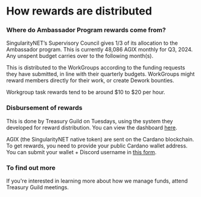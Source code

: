 # How rewards are distributed

### Where do Ambassador Program rewards come from?

SingularityNET’s Supervisory Council gives 1/3 of its allocation to the Ambassador program. This is currently 48,086 AGIX monthly for Q3, 2024. Any unspent budget carries over to the following month(s).

This is distributed to the WorkGroups according to the funding requests they have submitted, in line with their quarterly budgets. WorkGroups might reward members directly for their work, or create Dework bounties.

Workgroup task rewards tend to be around $10 to $20 per hour.

### Disbursement of rewards&#x20;

This is done by Treasury Guild on Tuesdays, using the system they developed for reward distribution. You can view the dashboard [here](https://treasuryguild.com/Singularity%20Net).

AGIX (the SingularityNET native token) are sent on the Cardano blockchain. To get rewards, you need to provide your public Cardano wallet address. You can submit your wallet + Discord username in [this form](https://forms.gle/cxjPBEMH6AEYuLnRA).

### To find out more

If you're interested in learning more about how we manage funds, attend Treasury Guild meetings.
